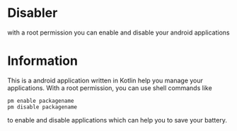 # Disabler
with a root permission you can enable and disable your android applications

# Information    
This is a android application written in Kotlin help you manage your applications.
With a root permission, you can use shell commands like

```shell
pm enable packagename
pm disable packagename
```

to enable and disable applications which can help you to save your battery.
